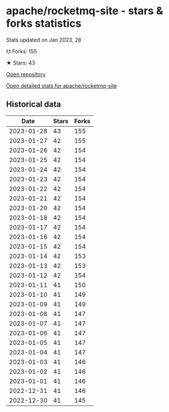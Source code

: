 # apache/rocketmq-site - stars & forks statistics

Stats updated on Jan 2023, 28

☋ Forks: 155

★ Stars: 43

[Open repository](https://github.com/apache/rocketmq-site)

[Open detailed stats for apache/rocketmq-site](https://reviewgithub.com/rep/apache/rocketmq-site)

## Historical data
| Date | Stars | Forks |
|------|-------|-------|
| 2023-01-28 | 43 | 155 | 
| 2023-01-27 | 42 | 155 | 
| 2023-01-26 | 42 | 154 | 
| 2023-01-25 | 42 | 154 | 
| 2023-01-24 | 42 | 154 | 
| 2023-01-23 | 42 | 154 | 
| 2023-01-22 | 42 | 154 | 
| 2023-01-21 | 42 | 154 | 
| 2023-01-20 | 42 | 154 | 
| 2023-01-18 | 42 | 154 | 
| 2023-01-17 | 42 | 154 | 
| 2023-01-16 | 42 | 154 | 
| 2023-01-15 | 42 | 154 | 
| 2023-01-14 | 42 | 153 | 
| 2023-01-13 | 42 | 153 | 
| 2023-01-12 | 42 | 154 | 
| 2023-01-11 | 41 | 150 | 
| 2023-01-10 | 41 | 149 | 
| 2023-01-09 | 41 | 149 | 
| 2023-01-08 | 41 | 147 | 
| 2023-01-07 | 41 | 147 | 
| 2023-01-06 | 41 | 147 | 
| 2023-01-05 | 41 | 147 | 
| 2023-01-04 | 41 | 147 | 
| 2023-01-03 | 41 | 146 | 
| 2023-01-02 | 41 | 146 | 
| 2023-01-01 | 41 | 146 | 
| 2022-12-31 | 41 | 146 | 
| 2022-12-30 | 41 | 145 | 

